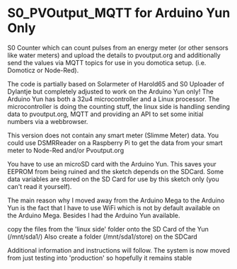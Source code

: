 # S0_PVOutput_MQTT for Arduino Yun Only

S0 Counter which can count pulses from an energy meter (or other sensors like water meters) and upload the details to pvoutput.org and additionally send the values via MQTT topics for use in you domotica setup. (i.e. Domoticz or Node-Red).

The code is partially based on Solarmeter of Harold65 and S0 Uploader of Dylantje but completely adjusted to work on the Arduino Yun only! The Arduino Yun has both a 32u4 microcontroller and a Linux processor. The microcontroller is doing the counting stuff, the linux side is handling sending data to pvoutput.org, MQTT and providing an API to set some initial numbers via a webbrowser. 
 
This version does not contain any smart meter (Slimme Meter) data. You could use DSMRReader on a Raspberry Pi to get the data from your smart meter to Node-Red and/or Pvoutput.org
  
You have to use an microSD card with the Arduino Yun. This saves your EEPROM from being ruined and the sketch depends on the SDCard. Some data variables are stored on the SD Card for use by this sketch only (you can't read it yourself).
  
The main reason why I moved away from the Arduino Mega to the Arduino Yun is the fact that I have to use WiFi which is not by default available on the Arduino Mega. Besides I had the Arduino Yun available. 

copy the files from the 'linux side' folder onto the SD Card of the Yun (/mnt/sda1/)
Also create a folder (/mnt/sda1/store) on the SDCard

Additional information and instructions will follow. The system is now moved from just testing into 'production' so hopefully it remains stable



